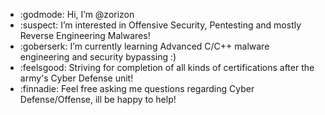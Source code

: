 - :godmode: Hi, I’m @zorizon
- :suspect: I’m interested in Offensive Security, Pentesting and mostly Reverse Engineering Malwares!
- :goberserk: I’m currently learning Advanced C/C++ malware engineering and security bypassing :)
- :feelsgood: Striving for completion of all kinds of certifications after the army's Cyber Defense unit!
- :finnadie: Feel free asking me questions regarding Cyber Defense/Offense, ill be happy to help!
